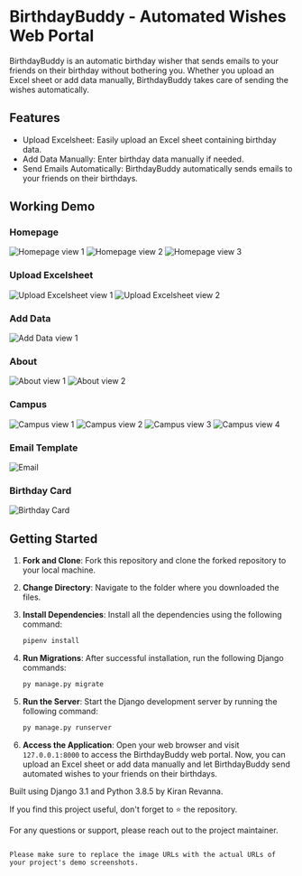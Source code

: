 # BirthdayBuddy - Automated Wishes Web Portal

BirthdayBuddy is an automatic birthday wisher that sends emails to your friends on their birthday without bothering you. Whether you upload an Excel sheet or add data manually, BirthdayBuddy takes care of sending the wishes automatically.

## Features

- Upload Excelsheet: Easily upload an Excel sheet containing birthday data.
- Add Data Manually: Enter birthday data manually if needed.
- Send Emails Automatically: BirthdayBuddy automatically sends emails to your friends on their birthdays.

## Working Demo

### Homepage
![Homepage view 1](https://imgur.com/SnN9Vxl.png)
![Homepage view 2](https://imgur.com/mqa8QOh.png)
![Homepage view 3](https://imgur.com/6Pa72fz.png)

### Upload Excelsheet
![Upload Excelsheet view 1](https://imgur.com/ObU1Jbt.png)
![Upload Excelsheet view 2](https://imgur.com/CvgHXkk.png)

### Add Data
![Add Data view 1](https://imgur.com/hx9WiUH.png)

### About
![About view 1](https://imgur.com/uGHe7sw.png)
![About view 2](https://imgur.com/a9osHCt.png)

### Campus
![Campus view 1](https://imgur.com/LauTWA5.png)
![Campus view 2](https://imgur.com/FYs1cML.png)
![Campus view 3](https://imgur.com/roUgfTm.png)
![Campus view 4](https://imgur.com/D4XrrAb.png)

### Email Template
![Email](https://imgur.com/SSYKsc3.png)

### Birthday Card
![Birthday Card](https://imgur.com/dETTQvO.png)

## Getting Started

1. **Fork and Clone**: Fork this repository and clone the forked repository to your local machine.

2. **Change Directory**: Navigate to the folder where you downloaded the files.

3. **Install Dependencies**: Install all the dependencies using the following command:

   ```bash
   pipenv install
   ```

4. **Run Migrations**: After successful installation, run the following Django commands:

   ```bash
   py manage.py migrate
   ```

5. **Run the Server**: Start the Django development server by running the following command:

   ```bash
   py manage.py runserver
   ```

6. **Access the Application**: Open your web browser and visit `127.0.0.1:8000` to access the BirthdayBuddy web portal. Now, you can upload an Excel sheet or add data manually and let BirthdayBuddy send automated wishes to your friends on their birthdays.

Built using Django 3.1 and Python 3.8.5 by Kiran Revanna.

If you find this project useful, don't forget to ⭐ the repository.

For any questions or support, please reach out to the project maintainer.
```

Please make sure to replace the image URLs with the actual URLs of your project's demo screenshots.